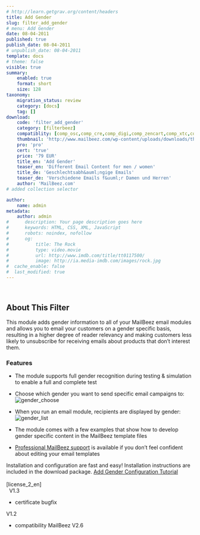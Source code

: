 ```yaml
---
# http://learn.getgrav.org/content/headers
title: Add Gender
slug: filter_add_gender
# menu: Add Gender
date: 08-04-2011
published: true
publish_date: 08-04-2011
# unpublish_date: 08-04-2011
template: docs
# theme: false
visible: true
summary:
    enabled: true
    format: short
    size: 128
taxonomy:
    migration_status: review
    category: [docs]
    tag: []
download:
    code: 'filter_add_gender'
    category: [filterbeez]
    compatiblity: [comp_osc,comp_cre,comp_digi,comp_zencart,comp_xtc,comp_gambio]
    thumbnail: 'http://www.mailbeez.com/wp-content/uploads/downloads/thumbnails/2011/04/icon_321.png'
    pro: 'pro'
    cert: 'true'
    price: '79 EUR'
    title_en: 'Add Gender'
    teaser_en: 'Different Email Content for men / women'
    title_de: 'Geschlechtsabh&auml;ngige Emails'
    teaser_de: 'Verschiedene Emails f&uuml;r Damen und Herren'
    author: 'MailBeez.com'
# added collection selector

author:
    name: admin
metadata:
    author: admin
#      description: Your page description goes here
#      keywords: HTML, CSS, XML, JavaScript
#      robots: noindex, nofollow
#      og:
#          title: The Rock
#          type: video.movie
#          url: http://www.imdb.com/title/tt0117500/
#          image: http://ia.media-imdb.com/images/rock.jpg
#  cache_enable: false
#  last_modified: true
---
```


 

## About This Filter

This module adds gender information to all of your MailBeez email modules and allows you to email your customers on a gender specific basis, resulting in a higher degree of reader relevancy and making customers less likely to unsubscribe for receiving emails about products that don’t interest them.

### Features

- The module supports full gender recognition during testing & simulation to enable a full and complete test
- Choose which gender you want to send specific email campaigns to:
![](http://www.mailbeez.com/wp-content/uploads/2011/04/gender_choose.png "gender_choose")

- When you run an email module, recipients are displayed by gender:
![](http://www.mailbeez.com/wp-content/uploads/2011/04/gender_list.png "gender_list")

- The module comes with a few examples that show how to develop gender specific content in the MailBeez template files
- [Professional MailBeez support](http://www.mailbeez.com/support/service/ "Service") is available if you don’t feel confident about editing your email templates

Installation and configuration are fast and easy! Installation instructions are included in the download package. [Add Gender Configuration Tutorial](http://www.mailbeez.com/documentation/tutorials/filterbeez-tutorials/add-gender-configuration-tutorial/)  
    
 [license\_2\_en]  
  
V1.3
- certificate bugfix

V1.2
- compatibility MailBeez V2.6